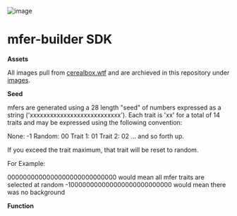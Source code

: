 ![image](https://github.com/thebadcc-eth/mfer-builder/blob/main/images/mferBanner.PNG?raw=true)

# mfer-builder SDK

**Assets**

All images pull from [cerealbox.wtf](https://www.cerealbox.wtf/traits) and are archieved in this repository under [images](https://github.com/thebadcc-eth/mfer-builder/tree/main/images).

**Seed**

mfers are generated using a 28 length "seed" of numbers expressed as a string ('xxxxxxxxxxxxxxxxxxxxxxxxxxx'). Each trait is 'xx' for a total of 14 traits and may be expressed using the following convention:

None: -1
Random: 00
Trait 1: 01
Trait 2: 02
... and so forth up.

If you exceed the trait maximum, that trait will be reset to random.

For Example:

0000000000000000000000000000 would mean all mfer traits are selected at random
-100000000000000000000000000 would mean there was no background

**Function**

